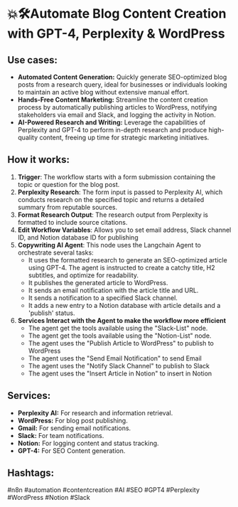 # 💥🛠️Automate Blog Content Creation with GPT-4, Perplexity & WordPress

## Use cases:
- **Automated Content Generation:** Quickly generate SEO-optimized blog posts from a research query, ideal for businesses or individuals looking to maintain an active blog without extensive manual effort.
- **Hands-Free Content Marketing:** Streamline the content creation process by automatically publishing articles to WordPress, notifying stakeholders via email and Slack, and logging the activity in Notion.
- **AI-Powered Research and Writing:** Leverage the capabilities of Perplexity and GPT-4 to perform in-depth research and produce high-quality content, freeing up time for strategic marketing initiatives.

## How it works:
1.  **Trigger**: The workflow starts with a form submission containing the topic or question for the blog post.
2.  **Perplexity Research**: The form input is passed to Perplexity AI, which conducts research on the specified topic and returns a detailed summary from reputable sources.
3.  **Format Research Output**: The research output from Perplexity is formatted to include source citations.
4.  **Edit Workflow Variables**: Allows you to set email address, Slack channel ID, and Notion database ID for publishing
5.  **Copywriting AI Agent**: This node uses the Langchain Agent to orchestrate several tasks:
    *   It uses the formatted research to generate an SEO-optimized article using GPT-4. The agent is instructed to create a catchy title, H2 subtitles, and optimize for readability.
    *   It publishes the generated article to WordPress.
    *   It sends an email notification with the article title and URL.
    *   It sends a notification to a specified Slack channel.
    *   It adds a new entry to a Notion database with article details and a 'publish' status.
6.  **Services Interact with the Agent to make the workflow more efficient**
    *   The agent get the tools available using the "Slack-List" node.
    *   The agent get the tools available using the "Notion-List" node.
    *   The agent uses the "Publish Article to WordPress" to publish to WordPress
    *   The agent uses the "Send Email Notification" to send Email
    *   The agent uses the "Notify Slack Channel" to publish to Slack
    *   The agent uses the "Insert Article in Notion" to insert in Notion

## Services:
- **Perplexity AI:** For research and information retrieval.
- **WordPress:** For blog post publishing.
- **Gmail:** For sending email notifications.
- **Slack:** For team notifications.
- **Notion:** For logging content and status tracking.
- **GPT-4:** For SEO Content generation.

## Hashtags:
#n8n #automation #contentcreation #AI #SEO #GPT4 #Perplexity #WordPress #Notion #Slack
